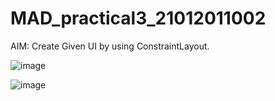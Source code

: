 # MAD_practical3_21012011002

AIM: Create Given UI by using ConstraintLayout.

![image](https://github.com/Chintan0484/MAD_practical3_21012011002/assets/98694412/479d20c9-4a20-4798-b1f8-9ecbba315653)


![image](https://github.com/Chintan0484/MAD_practical3_21012011002/assets/98694412/35c56691-6178-4dec-aec8-9333a909582a)
